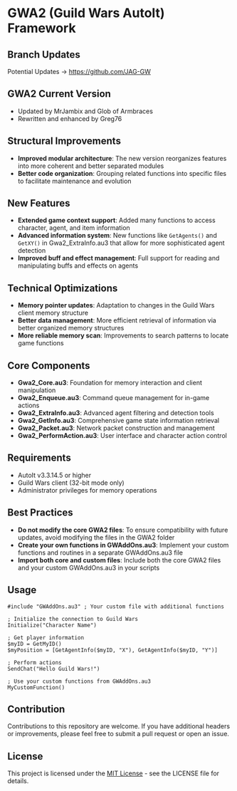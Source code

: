 # GWA2 (Guild Wars AutoIt) Framework

## Branch Updates
Potential Updates -> https://github.com/JAG-GW

## GWA2 Current Version
- Updated by MrJambix and Glob of Armbraces
- Rewritten and enhanced by Greg76

## Structural Improvements
- **Improved modular architecture**: The new version reorganizes features into more coherent and better separated modules
- **Better code organization**: Grouping related functions into specific files to facilitate maintenance and evolution

## New Features
- **Extended game context support**: Added many functions to access character, agent, and item information
- **Advanced information system**: New functions like `GetAgents()` and `GetXY()` in Gwa2_ExtraInfo.au3 that allow for more sophisticated agent detection
- **Improved buff and effect management**: Full support for reading and manipulating buffs and effects on agents

## Technical Optimizations
- **Memory pointer updates**: Adaptation to changes in the Guild Wars client memory structure
- **Better data management**: More efficient retrieval of information via better organized memory structures
- **More reliable memory scan**: Improvements to search patterns to locate game functions

## Core Components
- **Gwa2_Core.au3**: Foundation for memory interaction and client manipulation
- **Gwa2_Enqueue.au3**: Command queue management for in-game actions
- **Gwa2_ExtraInfo.au3**: Advanced agent filtering and detection tools
- **Gwa2_GetInfo.au3**: Comprehensive game state information retrieval
- **Gwa2_Packet.au3**: Network packet construction and management
- **Gwa2_PerformAction.au3**: User interface and character action control

## Requirements
- AutoIt v3.3.14.5 or higher
- Guild Wars client (32-bit mode only)
- Administrator privileges for memory operations

## Best Practices
- **Do not modify the core GWA2 files**: To ensure compatibility with future updates, avoid modifying the files in the GWA2 folder
- **Create your own functions in GWAddOns.au3**: Implement your custom functions and routines in a separate GWAddOns.au3 file
- **Import both core and custom files**: Include both the core GWA2 files and your custom GWAddOns.au3 in your scripts

## Usage
```autoit
#include "GWAddOns.au3" ; Your custom file with additional functions

; Initialize the connection to Guild Wars
Initialize("Character Name")

; Get player information
$myID = GetMyID()
$myPosition = [GetAgentInfo($myID, "X"), GetAgentInfo($myID, "Y")]

; Perform actions
SendChat("Hello Guild Wars!")

; Use your custom functions from GWAddOns.au3
MyCustomFunction()
```

## Contribution

Contributions to this repository are welcome. If you have additional headers or improvements, please feel free to submit a pull request or open an issue.

## License

This project is licensed under the [MIT License](LICENSE) - see the LICENSE file for details.